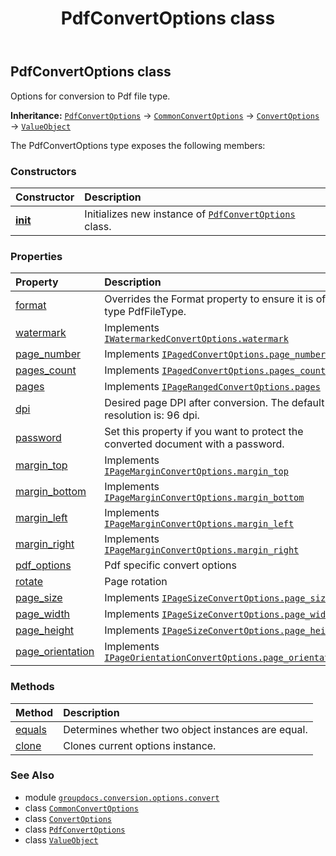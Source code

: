 ﻿---
title: PdfConvertOptions class
second_title: GroupDocs.Conversion for Python via .NET API References
description: 
type: docs
weight: 300
url: /python-net/groupdocs.conversion.options.convert/pdfconvertoptions/
is_root: false
---

## PdfConvertOptions class

Options for conversion to Pdf file type.



**Inheritance:** [`PdfConvertOptions`](/conversion/python-net/groupdocs.conversion.options.convert/pdfconvertoptions) → 
[`CommonConvertOptions`](/conversion/python-net/groupdocs.conversion.options.convert/commonconvertoptions) → 
[`ConvertOptions`](/conversion/python-net/groupdocs.conversion.options.convert/convertoptions) → 
[`ValueObject`](/conversion/python-net/groupdocs.conversion.contracts/valueobject)



The PdfConvertOptions type exposes the following members:

### Constructors
| Constructor | Description |
| :- | :- |
| [__init__](/conversion/python-net/groupdocs.conversion.options.convert/pdfconvertoptions/__init__/#) | Initializes new instance of [`PdfConvertOptions`](/conversion/python-net/groupdocs.conversion.options.convert/pdfconvertoptions) class. |


### Properties
| Property | Description |
| :- | :- |
| [format](/conversion/python-net/groupdocs.conversion.options.convert/pdfconvertoptions/format) | Overrides the Format property to ensure it is of type PdfFileType. |
| [watermark](/conversion/python-net/groupdocs.conversion.options.convert/pdfconvertoptions/watermark) | Implements [`IWatermarkedConvertOptions.watermark`](/conversion/python-net/groupdocs.conversion.options.convert/iwatermarkedconvertoptions#watermark) |
| [page_number](/conversion/python-net/groupdocs.conversion.options.convert/pdfconvertoptions/page_number) | Implements [`IPagedConvertOptions.page_number`](/conversion/python-net/groupdocs.conversion.options.convert/ipagedconvertoptions#page_number) |
| [pages_count](/conversion/python-net/groupdocs.conversion.options.convert/pdfconvertoptions/pages_count) | Implements [`IPagedConvertOptions.pages_count`](/conversion/python-net/groupdocs.conversion.options.convert/ipagedconvertoptions#pages_count) |
| [pages](/conversion/python-net/groupdocs.conversion.options.convert/pdfconvertoptions/pages) | Implements [`IPageRangedConvertOptions.pages`](/conversion/python-net/groupdocs.conversion.options.convert/ipagerangedconvertoptions#pages) |
| [dpi](/conversion/python-net/groupdocs.conversion.options.convert/pdfconvertoptions/dpi) | Desired page DPI after conversion. The default resolution is: 96 dpi. |
| [password](/conversion/python-net/groupdocs.conversion.options.convert/pdfconvertoptions/password) | Set this property if you want to protect the converted document with a password. |
| [margin_top](/conversion/python-net/groupdocs.conversion.options.convert/pdfconvertoptions/margin_top) | Implements [`IPageMarginConvertOptions.margin_top`](/conversion/python-net/groupdocs.conversion.options.convert/ipagemarginconvertoptions#margin_top) |
| [margin_bottom](/conversion/python-net/groupdocs.conversion.options.convert/pdfconvertoptions/margin_bottom) | Implements [`IPageMarginConvertOptions.margin_bottom`](/conversion/python-net/groupdocs.conversion.options.convert/ipagemarginconvertoptions#margin_bottom) |
| [margin_left](/conversion/python-net/groupdocs.conversion.options.convert/pdfconvertoptions/margin_left) | Implements [`IPageMarginConvertOptions.margin_left`](/conversion/python-net/groupdocs.conversion.options.convert/ipagemarginconvertoptions#margin_left) |
| [margin_right](/conversion/python-net/groupdocs.conversion.options.convert/pdfconvertoptions/margin_right) | Implements [`IPageMarginConvertOptions.margin_right`](/conversion/python-net/groupdocs.conversion.options.convert/ipagemarginconvertoptions#margin_right) |
| [pdf_options](/conversion/python-net/groupdocs.conversion.options.convert/pdfconvertoptions/pdf_options) | Pdf specific convert options |
| [rotate](/conversion/python-net/groupdocs.conversion.options.convert/pdfconvertoptions/rotate) | Page rotation |
| [page_size](/conversion/python-net/groupdocs.conversion.options.convert/pdfconvertoptions/page_size) | Implements [`IPageSizeConvertOptions.page_size`](/conversion/python-net/groupdocs.conversion.options.convert/ipagesizeconvertoptions#page_size) |
| [page_width](/conversion/python-net/groupdocs.conversion.options.convert/pdfconvertoptions/page_width) | Implements [`IPageSizeConvertOptions.page_width`](/conversion/python-net/groupdocs.conversion.options.convert/ipagesizeconvertoptions#page_width) |
| [page_height](/conversion/python-net/groupdocs.conversion.options.convert/pdfconvertoptions/page_height) | Implements [`IPageSizeConvertOptions.page_height`](/conversion/python-net/groupdocs.conversion.options.convert/ipagesizeconvertoptions#page_height) |
| [page_orientation](/conversion/python-net/groupdocs.conversion.options.convert/pdfconvertoptions/page_orientation) | Implements [`IPageOrientationConvertOptions.page_orientation`](/conversion/python-net/groupdocs.conversion.options.convert/ipageorientationconvertoptions#page_orientation) |


### Methods
| Method | Description |
| :- | :- |
| [equals](/conversion/python-net/groupdocs.conversion.options.convert/pdfconvertoptions/equals/#groupdocs.conversion.contracts.ValueObject) | Determines whether two object instances are equal. |
| [clone](/conversion/python-net/groupdocs.conversion.options.convert/pdfconvertoptions/clone/#) | Clones current options instance. |



### See Also
* module [`groupdocs.conversion.options.convert`](..)
* class [`CommonConvertOptions`](/conversion/python-net/groupdocs.conversion.options.convert/commonconvertoptions)
* class [`ConvertOptions`](/conversion/python-net/groupdocs.conversion.options.convert/convertoptions)
* class [`PdfConvertOptions`](/conversion/python-net/groupdocs.conversion.options.convert/pdfconvertoptions)
* class [`ValueObject`](/conversion/python-net/groupdocs.conversion.contracts/valueobject)
